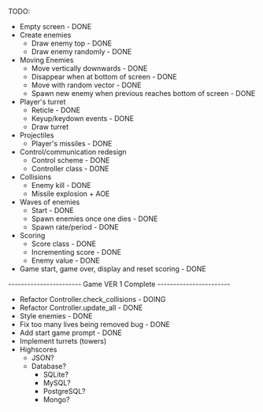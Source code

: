 TODO:
- Empty screen - DONE
- Create enemies
    - Draw enemy top - DONE
    - Draw enemy randomly - DONE
- Moving Enemies
    - Move vertically downwards - DONE
    - Disappear when at bottom of screen - DONE
    - Move with random vector - DONE
    - Spawn new enemy when previous reaches bottom of screen - DONE
- Player's turret
    - Reticle - DONE
    - Keyup/keydown events - DONE
    - Draw turret
- Projectiles
    - Player's missiles - DONE
- Control/communication redesign
    - Control scheme - DONE
    - Controller class - DONE
- Collisions
    - Enemy kill - DONE
    - Missile explosion + AOE
- Waves of enemies
    - Start - DONE
    - Spawn enemies once one dies - DONE
    - Spawn rate/period - DONE
- Scoring
    - Score class - DONE
    - Incrementing score - DONE
    - Enemy value - DONE
- Game start, game over, display and reset scoring - DONE

----------------------- Game VER 1 Complete -----------------------

- Refactor Controller.check_collisions - DOING
- Refactor Controller.update_all - DONE
- Style enemies - DONE
- Fix too many lives being removed bug - DONE
- Add start game prompt - DONE
- Implement turrets (towers)
- Highscores
    - JSON?
    - Database?
        - SQLite?
        - MySQL?
        - PostgreSQL?
        - Mongo?